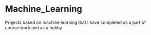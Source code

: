 # Machine_Learning
Projects based on machine learning that I have completed as a part of course work and as a hobby

